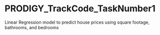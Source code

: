 # PRODIGY_TrackCode_TaskNumber1
Linear Regression model to predict house prices using square footage, bathrooms, and bedrooms
